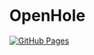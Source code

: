 # OpenHole

[![GitHub Pages](https://github.com/Jazee6/treehole-web/actions/workflows/pages.yml/badge.svg)](https://github.com/Jazee6/treehole-web/actions/workflows/pages.yml)